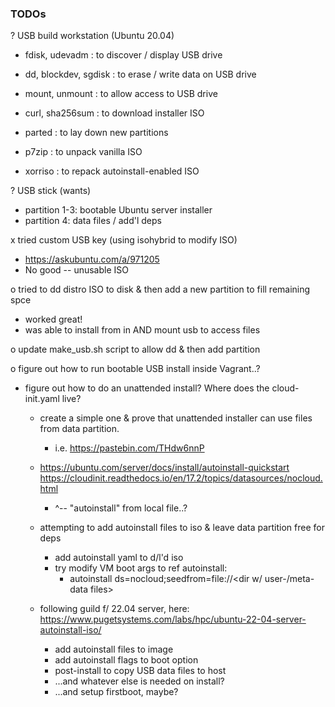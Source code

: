 ### TODOs
? USB build workstation (Ubuntu 20.04)
  - fdisk, udevadm : to discover / display USB drive
  - dd, blockdev, sgdisk : to erase / write data on USB drive
  - mount, unmount : to allow access to USB drive
  - curl, sha256sum : to download installer ISO
  - parted : to lay down new partitions

  - p7zip : to unpack vanilla ISO
  - xorriso : to repack autoinstall-enabled ISO

? USB stick (wants)
  - partition 1-3: bootable Ubuntu server installer
  - partition 4: data files / add'l deps
  
x tried custom USB key (using isohybrid to modify ISO)
  - https://askubuntu.com/a/971205
  - No good -- unusable ISO

o tried to dd distro ISO to disk & then add a new partition to fill remaining spce
  - worked great!
  - was able to install from in AND mount usb to access files

o update make_usb.sh script to allow dd & then add partition

o figure out how to run bootable USB install inside Vagrant..?

- figure out how to do an unattended install?  Where does the cloud-init.yaml live?
    - create a simple one & prove that unattended installer can use files from data partition.
      - i.e. https://pastebin.com/THdw6nnP
  - https://ubuntu.com/server/docs/install/autoinstall-quickstart
    https://cloudinit.readthedocs.io/en/17.2/topics/datasources/nocloud.html
    - ^-- "autoinstall" from local file..?

  - attempting to add autoinstall files to iso & leave data partition free for deps
    - add autoinstall yaml to d/l'd iso
    - try modify VM boot args to ref autoinstall:
      - autoinstall ds=nocloud;seedfrom=file://<dir w/ user-/meta-data files>

  - following guild f/ 22.04 server, here:
    https://www.pugetsystems.com/labs/hpc/ubuntu-22-04-server-autoinstall-iso/
    - add autoinstall files to image
    - add autoinstall flags to boot option
    - post-install to copy USB data files to host
    - ...and whatever else is needed on install?
    - ...and setup firstboot, maybe?